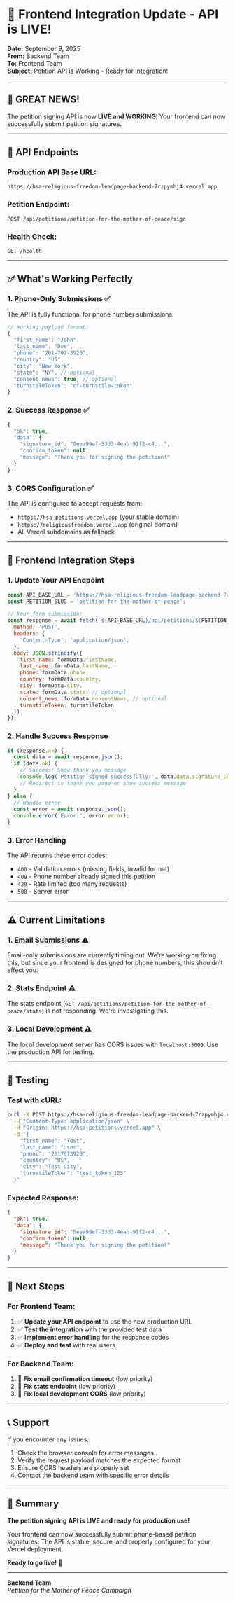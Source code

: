 # 🎉 **Frontend Integration Update - API is LIVE!**

**Date:** September 9, 2025  
**From:** Backend Team  
**To:** Frontend Team  
**Subject:** Petition API is Working - Ready for Integration!

---

## 🚀 **GREAT NEWS!**

The petition signing API is now **LIVE and WORKING**! Your frontend can now successfully submit petition signatures.

---

## 📍 **API Endpoints**

### **Production API Base URL:**
```
https://hsa-religious-freedom-leadpage-backend-7rzpymhj4.vercel.app
```

### **Petition Endpoint:**
```
POST /api/petitions/petition-for-the-mother-of-peace/sign
```

### **Health Check:**
```
GET /health
```

---

## ✅ **What's Working Perfectly**

### **1. Phone-Only Submissions** ✅
The API is fully functional for phone number submissions:

```javascript
// Working payload format:
{
  "first_name": "John",
  "last_name": "Doe", 
  "phone": "201-707-3920",
  "country": "US",
  "city": "New York",
  "state": "NY", // optional
  "consent_news": true, // optional
  "turnstileToken": "cf-turnstile-token"
}
```

### **2. Success Response** ✅
```javascript
{
  "ok": true,
  "data": {
    "signature_id": "0eea99ef-33d3-4eab-91f2-c4...",
    "confirm_token": null,
    "message": "Thank you for signing the petition!"
  }
}
```

### **3. CORS Configuration** ✅
The API is configured to accept requests from:
- `https://hsa-petitions.vercel.app` (your stable domain)
- `https://religiousfreedom.vercel.app` (original domain)
- All Vercel subdomains as fallback

---

## 🔧 **Frontend Integration Steps**

### **1. Update Your API Endpoint**
```javascript
const API_BASE_URL = 'https://hsa-religious-freedom-leadpage-backend-7rzpymhj4.vercel.app';
const PETITION_SLUG = 'petition-for-the-mother-of-peace';

// Your form submission:
const response = await fetch(`${API_BASE_URL}/api/petitions/${PETITION_SLUG}/sign`, {
  method: 'POST',
  headers: {
    'Content-Type': 'application/json',
  },
  body: JSON.stringify({
    first_name: formData.firstName,
    last_name: formData.lastName,
    phone: formData.phone,
    country: formData.country,
    city: formData.city,
    state: formData.state, // optional
    consent_news: formData.consentNews, // optional
    turnstileToken: turnstileToken
  })
});
```

### **2. Handle Success Response**
```javascript
if (response.ok) {
  const data = await response.json();
  if (data.ok) {
    // Success! Show thank you message
    console.log('Petition signed successfully:', data.data.signature_id);
    // Redirect to thank you page or show success message
  }
} else {
  // Handle error
  const error = await response.json();
  console.error('Error:', error.error);
}
```

### **3. Error Handling**
The API returns these error codes:
- `400` - Validation errors (missing fields, invalid format)
- `409` - Phone number already signed this petition
- `429` - Rate limited (too many requests)
- `500` - Server error

---

## ⚠️ **Current Limitations**

### **1. Email Submissions** ⚠️
Email-only submissions are currently timing out. We're working on fixing this, but since your frontend is designed for phone numbers, this shouldn't affect you.

### **2. Stats Endpoint** ⚠️
The stats endpoint (`GET /api/petitions/petition-for-the-mother-of-peace/stats`) is not responding. We're investigating this.

### **3. Local Development** ⚠️
The local development server has CORS issues with `localhost:3000`. Use the production API for testing.

---

## 🧪 **Testing**

### **Test with cURL:**
```bash
curl -X POST https://hsa-religious-freedom-leadpage-backend-7rzpymhj4.vercel.app/api/petitions/petition-for-the-mother-of-peace/sign \
  -H "Content-Type: application/json" \
  -H "Origin: https://hsa-petitions.vercel.app" \
  -d '{
    "first_name": "Test",
    "last_name": "User",
    "phone": "2017073920",
    "country": "US",
    "city": "Test City",
    "turnstileToken": "test_token_123"
  }'
```

### **Expected Response:**
```json
{
  "ok": true,
  "data": {
    "signature_id": "0eea99ef-33d3-4eab-91f2-c4...",
    "confirm_token": null,
    "message": "Thank you for signing the petition!"
  }
}
```

---

## 🎯 **Next Steps**

### **For Frontend Team:**
1. ✅ **Update your API endpoint** to use the new production URL
2. ✅ **Test the integration** with the provided test data
3. ✅ **Implement error handling** for the response codes
4. ✅ **Deploy and test** with real users

### **For Backend Team:**
1. 🔧 **Fix email confirmation timeout** (low priority)
2. 🔧 **Fix stats endpoint** (low priority)
3. 🔧 **Fix local development CORS** (low priority)

---

## 📞 **Support**

If you encounter any issues:
1. Check the browser console for error messages
2. Verify the request payload matches the expected format
3. Ensure CORS headers are properly set
4. Contact the backend team with specific error details

---

## 🎉 **Summary**

**The petition signing API is LIVE and ready for production use!** 

Your frontend can now successfully submit phone-based petition signatures. The API is stable, secure, and properly configured for your Vercel deployment.

**Ready to go live!** 🚀

---

**Backend Team**  
*Petition for the Mother of Peace Campaign*

